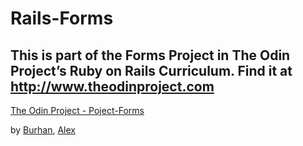 # Rails-Forms 
## This is part of the Forms Project in The Odin Project’s Ruby on Rails Curriculum. Find it at http://www.theodinproject.com

[The Odin Project - Poject-Forms](https://www.theodinproject.com/courses/ruby-on-rails/lessons/forms)

by [Burhan](https://github.com/btuerker), [Alex](https://github.com/nikitin2009)
